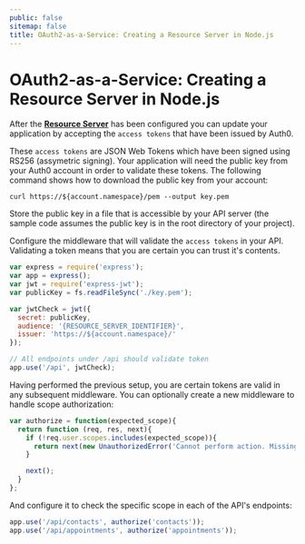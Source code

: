 ```yaml
---
public: false
sitemap: false
title: OAuth2-as-a-Service: Creating a Resource Server in Node.js
---
```


# OAuth2-as-a-Service: Creating a Resource Server in Node.js

After the [**Resource Server**](/oauth2-as-a-service/resource-servers) has been configured you can update your application by accepting the `access tokens` that have been issued by Auth0.

These `access tokens` are JSON Web Tokens which have been signed using RS256 (assymetric signing). Your application will need the public key from your Auth0 account in order to validate these tokens. The following command shows how to download the public key from your account:

```
curl https://${account.namespace}/pem --output key.pem
```

Store the public key in a file that is accessible by your API server (the sample code assumes the public key is in the root directory of your project).

Configure the middleware that will validate the `access tokens` in your API. Validating a token means that you are certain you can trust it's contents.

```js
var express = require('express');
var app = express();
var jwt = require('express-jwt');
var publicKey = fs.readFileSync('./key.pem');

var jwtCheck = jwt({
  secret: publicKey,
  audience: '{RESOURCE_SERVER_IDENTIFIER}',
  issuer: 'https://${account.namespace}/'
});

// All endpoints under /api should validate token
app.use('/api', jwtCheck);
```

Having performed the previous setup, you are certain tokens are valid in any subsequent middleware. You can optionally create a new middleware to handle scope authorization:

```js
var authorize = function(expected_scope){
  return function (req, res, next){
    if (!req.user.scopes.includes(expected_scope)){
      return next(new UnauthorizedError('Cannot perform action. Missing scope ' + expected_scope}));
    }

    next();
  }
};
```

And configure it to check the specific scope in each of the API's endpoints:

```js
app.use('/api/contacts', authorize('contacts'));
app.use('/api/appointments', authorize('appointments'));
```
